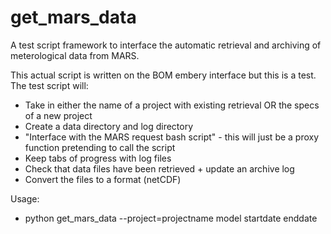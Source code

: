 # get_mars_data
A test script framework to interface the automatic retrieval and archiving of meterological data from MARS.

This actual script is written on the BOM embery interface but this is a test. The test script will:
 - Take in either the name of a project with existing retrieval OR the specs of a new project
 - Create a data directory and log directory
 - "Interface with the MARS request bash script" - this will just be a proxy function pretending to call the script
 - Keep tabs of progress with log files
 - Check that data files have been retrieved + update an archive log
 - Convert the files to a format (netCDF)
 
 Usage: 
  - python get_mars_data --project=projectname model startdate enddate 
  
  
